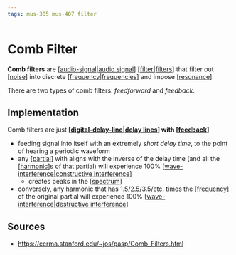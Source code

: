 ```yaml
---
tags: mus-305 mus-407 filter
---
```


# Comb Filter

**Comb filters** are [[audio-signal|audio signal]] [[filter|filters]] that filter out [[noise]] into discrete [[frequency|frequencies]] and impose [[resonance]].

There are two types of comb filters: _feedforward_ and _feedback_.

## Implementation

Comb filters are just **[[digital-delay-line|delay lines]] with [[feedback]]**

- feeding signal into itself with an extremely _short delay time_, to the point of hearing a periodic waveform
- any [[partial]] with aligns with the inverse of the delay time (and all the [[harmonic]]s of that partial) will experience 100% [[wave-interference|constructive interference]]
  - creates peaks in the [[spectrum]]
- conversely, any harmonic that has 1.5/2.5/3.5/etc. times the [[frequency]] of the original partial will experience 100% [[wave-interference|destructive interference]]

## Sources

- <https://ccrma.stanford.edu/~jos/pasp/Comb_Filters.html>

[//begin]: # "Autogenerated link references for markdown compatibility"
[audio-signal|audio signal]: audio-signal "Audio Signal"
[filter|filters]: filter "Filter"
[noise]: noise "Noise"
[frequency|frequencies]: frequency "Frequency"
[resonance]: resonance "Resonance"
[digital-delay-line|delay lines]: digital-delay-line "Digital Delay Line"
[feedback]: feedback "Feedback"
[partial]: partial "Partial"
[harmonic]: harmonic "Harmonic"
[wave-interference|constructive interference]: wave-interference "Wave Interference"
[spectrum]: spectrum "Spectrum"
[frequency]: frequency "Frequency"
[wave-interference|destructive interference]: wave-interference "Wave Interference"
[//end]: # "Autogenerated link references"
